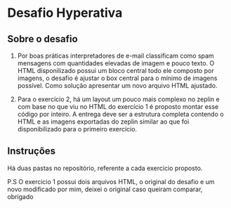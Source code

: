 Desafio Hyperativa
==================

## Sobre o desafio

1. Por boas práticas interpretadores de e-mail classificam como spam mensagens com quantidades elevadas de imagem e pouco texto. O HTML disponilizado possui um bloco central todo ele composto por imagens, o desafio é ajustar o box central para o mínimo de imagens possível. Como solução apresentar um novo arquivo HTML ajustado.

2. Para o exercício 2, há um layout um pouco mais complexo no zeplin e com base no que viu no HTML do exercício 1 é proposto montar esse código por inteiro.
A entrega deve ser a estrutura completa contendo o HTML e as imagens exportadas do zeplin similar ao que foi disponibilizado para o primeiro exercício.

## Instruções

Há duas pastas no repositório, referente a cada exercicio proposto.

P.S O exercicio 1 possui dois arquivos HTML, o original do desafio e um novo modificado por mim, deixei o original caso queiram comparar, obrigado
